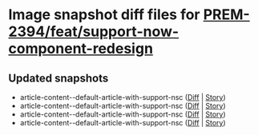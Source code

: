 # Image snapshot diff files for [PREM-2394/feat/support-now-component-redesign](git@github.com:brightsitesconsulting/independent-web/pull/8903)

## Updated snapshots
- article-content--default-article-with-support-nsc ([Diff](./article-content--default-article-with-support-nsc-768x1024-diff.png) | [Story](https://raw.githack.com/Independent-Digital-News-and-Media-Ltd/indy-branch-review/PR-8903-sb/index.html?path=/story/article-content--default-article-with-support-nsc))
- article-content--default-article-with-support-nsc ([Diff](./article-content--default-article-with-support-nsc-425x700-diff.png) | [Story](https://raw.githack.com/Independent-Digital-News-and-Media-Ltd/indy-branch-review/PR-8903-sb/index.html?path=/story/article-content--default-article-with-support-nsc))
- article-content--default-article-with-support-nsc ([Diff](./article-content--default-article-with-support-nsc-1600x900-diff.png) | [Story](https://raw.githack.com/Independent-Digital-News-and-Media-Ltd/indy-branch-review/PR-8903-sb/index.html?path=/story/article-content--default-article-with-support-nsc))
- article-content--default-article-with-support-nsc ([Diff](./article-content--default-article-with-support-nsc-1024x768-diff.png) | [Story](https://raw.githack.com/Independent-Digital-News-and-Media-Ltd/indy-branch-review/PR-8903-sb/index.html?path=/story/article-content--default-article-with-support-nsc))

